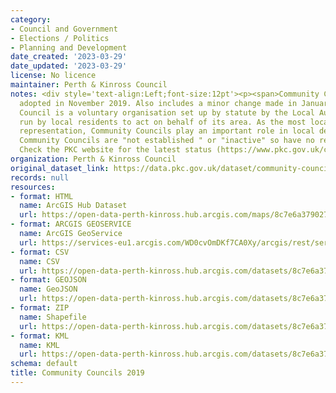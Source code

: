 ```yaml
---
category:
- Council and Government
- Elections / Politics
- Planning and Development
date_created: '2023-03-29'
date_updated: '2023-03-29'
license: No licence
maintainer: Perth & Kinross Council
notes: <div style='text-align:Left;font-size:12pt'><p><span>Community Council boundaries
  adopted in November 2019. Also includes a minor change made in January 2020. A Community
  Council is a voluntary organisation set up by statute by the Local Authority and
  run by local residents to act on behalf of its area. As the most local tier of elected
  representation, Community Councils play an important role in local democracy. Some
  Community Councils are "not established " or "inactive" so have no representation.
  Check the PKC website for the latest status (https://www.pkc.gov.uk/communitycouncilcontacts).</span></p></div>
organization: Perth & Kinross Council
original_dataset_link: https://data.pkc.gov.uk/dataset/community-councils-2019
records: null
resources:
- format: HTML
  name: ArcGIS Hub Dataset
  url: https://open-data-perth-kinross.hub.arcgis.com/maps/8c7e6a37902743259d84ce95c905b7d0_5
- format: ARCGIS GEOSERVICE
  name: ArcGIS GeoService
  url: https://services-eu1.arcgis.com/WD0cvOmDKf7CA0Xy/arcgis/rest/services/Community_Councils_2019/FeatureServer/5
- format: CSV
  name: CSV
  url: https://open-data-perth-kinross.hub.arcgis.com/datasets/8c7e6a37902743259d84ce95c905b7d0_5.csv?outSR=%7B%22latestWkid%22%3A27700%2C%22wkid%22%3A27700%7D
- format: GEOJSON
  name: GeoJSON
  url: https://open-data-perth-kinross.hub.arcgis.com/datasets/8c7e6a37902743259d84ce95c905b7d0_5.geojson?outSR=%7B%22latestWkid%22%3A27700%2C%22wkid%22%3A27700%7D
- format: ZIP
  name: Shapefile
  url: https://open-data-perth-kinross.hub.arcgis.com/datasets/8c7e6a37902743259d84ce95c905b7d0_5.zip?outSR=%7B%22latestWkid%22%3A27700%2C%22wkid%22%3A27700%7D
- format: KML
  name: KML
  url: https://open-data-perth-kinross.hub.arcgis.com/datasets/8c7e6a37902743259d84ce95c905b7d0_5.kml?outSR=%7B%22latestWkid%22%3A27700%2C%22wkid%22%3A27700%7D
schema: default
title: Community Councils 2019
---
```

